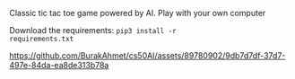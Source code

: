 Classic tic tac toe game powered by AI. Play with your own computer

Download the requirements: <code>pip3 install -r requirements.txt</code>

https://github.com/BurakAhmet/cs50AI/assets/89780902/9db7d7df-37d7-497e-84da-ea8de313b78a

